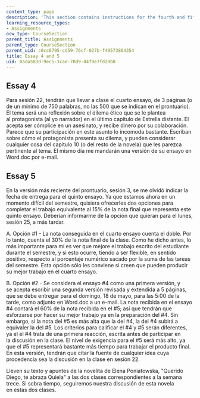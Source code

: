 ```yaml
---
content_type: page
description: 'This section contains instructions for the fourth and fifth essay assignments. '
learning_resource_types:
- Assignments
ocw_type: CourseSection
parent_title: Assignments
parent_type: CourseSection
parent_uid: c0cc6795-cd59-76cf-027b-f49573864354
title: Essay 4 and 5
uid: 0ada583d-9ec5-3cae-70d9-04f9e7fd20b8
---
```


Essay 4
-------

Para sesión 22, tendrán que llevar a clase el cuarto ensayo, de 3 páginas (o de un mínimo de 750 palabras, no las 500 que se indican en el prontuario). El tema será una reflexión sobre el dilema ético que se le plantea al protagonista (al yo narrador) en el último capítulo de Estrella distante. El acepta ser cómplice en un asesinato, y recibe dinero por su colaboración. Parece que su participación en este asunto lo incomoda bastante. Escriban sobre cómo el protagonista presenta su dilema, y pueden considerar cualquier cosa del capítulo 10 (o del resto de la novela) que les parezca pertinente al tema. El mismo día me mandarán una versión de su ensayo en Word.doc por e-mail.

Essay 5
-------

En la versión más reciente del prontuario, sesión 3, se me olvidó indicar la fecha de entrega para el quinto ensayo. Ya que estamos ahora en un momento difícil del semestre, quisiera ofrecerles dos opciones para completar el trabajo equivalente al 15% de la nota final que representa este quinto ensayo. Deberían informarme de la opción que quieran para el lunes, sesión 25, a más tardar.

A. Opción #1 - La nota conseguida en el cuarto ensayo cuenta el doble. Por lo tanto, cuenta el 30% de la nota final de la clase. Como he dicho antes, lo más importante para mí es ver que mejore el trabajo escrito del estudiante durante el semestre, y si esto ocurre, tiendo a ser flexible, en sentido positivo, respecto al porcentaje numérico sacado por la suma de las tareas del semestre. Esta opción sólo les conviene si creen que pueden producir su mejor trabajo en el cuarto ensayo.

B. Opción #2 - Se considera el ensayo #4 como una primera versión, y se acepta escribir una segunda versión revisada y extendida a 5 páginas, que se debe entregar para el domingo, 18 de mayo, para las 5:00 de la tarde, como adjunto en Word.doc a un e-mail. La nota recibida en el ensayo #4 contará el 60% de la nota recibida en el #5; así que tendrán que esforzarse por hacer su mejor trabajo ya en la preparación del #4. Sin embargo, si la nota del #5 es más alta que la del #4, la del #4 subirá a equivaler la del #5. Los criterios para calificar el #4 y #5 serán diferentes, ya el el #4 trata de una primera reacción, escrita antes de participar en la discusión en la clase. El nivel de exigencia para el #5 será más alto, ya que el #5 representará bastante más tiempo para trabajar el producto final. En esta versión, tendrán que citar la fuente de cualquier idea cuya procedencia sea la discusión en la clase en sesión 22.

Lleven su texto y apuntes de la novelita de Elena Poniatowska, "Querido Diego, te abraza Quiela" a las dos clases correspondientes a la semana trece. Si sobra tiempo, seguiremos nuestra discusión de esta novela en estas dos clases.